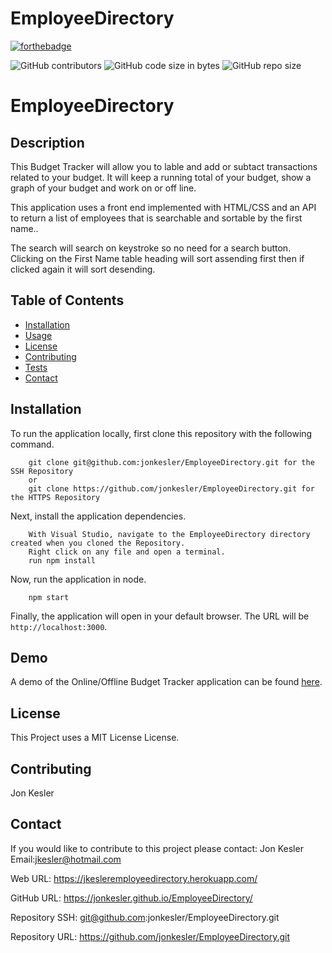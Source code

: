 # EmployeeDirectory

[![forthebadge](https://forthebadge.com/images/badges/made-with-javascript.svg)](https://forthebadge.com)

![GitHub contributors](https://img.shields.io/github/contributors/jonkesler/EmployeeDirectory)
![GitHub code size in bytes](https://img.shields.io/github/languages/code-size/jonkesler/EmployeeDirectory?style=for-the-badge)
![GitHub repo size](https://img.shields.io/github/repo-size/jonkesler/EmployeeDirectory)

# EmployeeDirectory



## Description 
    
This Budget Tracker will allow you to lable and add or subtact transactions related to your budget.  It will keep a running total of your budget, show a graph of your budget and work on or off line.

This application uses a front end implemented with HTML/CSS and an API to return a list of employees that is searchable and sortable by the first name..

The search will search on keystroke so no need for a search button.  Clicking on the First Name table heading will sort assending first then if clicked again it will sort desending.
 
    
## Table of Contents
    
* [Installation](#installation)
* [Usage](#usage)
* [License](#license)
* [Contributing](#contributing)
* [Tests](#tests)
* [Contact](#contact)
    
    
## Installation
    

To run the application locally, first clone this repository with the following command.

        git clone git@github.com:jonkesler/EmployeeDirectory.git for the SSH Repository 
        or 
        git clone https://github.com/jonkesler/EmployeeDirectory.git for the HTTPS Repository
        
Next, install the application dependencies.

        With Visual Studio, navigate to the EmployeeDirectory directory created when you cloned the Repository.
        Right click on any file and open a terminal.
        run npm install
     
Now, run the application in node.

        npm start
        
Finally, the application will open in your default browser.  The URL will be `http://localhost:3000`.



## Demo

A demo of the Online/Offline Budget Tracker application can be found [here](https://jkesleremployeedirectory.herokuapp.com/).



## License

This Project uses a MIT License License.


## Contributing
    
Jon Kesler
    
    
## Contact

If you would like to contribute to this project please contact: 
  Jon Kesler 
  Email:jkesler@hotmail.com   


Web URL: https://jkesleremployeedirectory.herokuapp.com/

GitHub URL: https://jonkesler.github.io/EmployeeDirectory/

Repository SSH:  git@github.com:jonkesler/EmployeeDirectory.git

Repository URL:  https://github.com/jonkesler/EmployeeDirectory.git